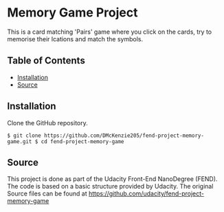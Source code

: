 # Memory Game Project

This is a card matching 'Pairs' game where you click on the cards, try to memorise their lcations and match the symbols.

## Table of Contents

* [Installation](#installation)
* [Source](#Source)

## Installation

Clone the GitHub repository.

`$ git clone https://github.com/DMcKenzie205/fend-project-memory-game.git
$ cd fend-project-memory-game`

## Source

This project is done as part of the Udacity Front-End NanoDegree (FEND). The code is based on a basic structure provided by Udacity. The original Source files can be found at https://github.com/udacity/fend-project-memory-game

